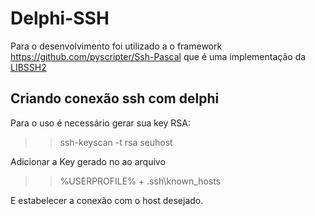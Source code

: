 # Delphi-SSH
Para o desenvolvimento foi utilizado a o framework  https://github.com/pyscripter/Ssh-Pascal que é uma implementação da [LIBSSH2](https://www.libssh2.org/)


## Criando conexão ssh com delphi
Para o uso é necessário gerar sua key RSA:

>>ssh-keyscan -t rsa seuhost

Adicionar a Key gerado no ao arquivo 
>>%USERPROFILE% + .ssh\known_hosts

E estabelecer a conexão com o host desejado.

